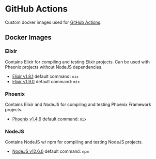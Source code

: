 # GitHub Actions

Custom docker images used for [GitHub Actions](https://github.com/features/actions).

## Docker Images

### Elixir

Contains Elixir for compiling and testing Elixir projects.  Can be used with Pheonix projects without NodeJS dependencies.

  - [Elixir v1.8.1](elixir/1.8.1/) default command: `mix`
  - [Elixir v1.9.0](elixir/1.9.0/) default command: `mix`

### Phoenix

Contains Elixir and NodeJS for compiling and testing Phoenix Framework projects.

  - [Phoenix v1.4.9](phoenix_framework/1.4.9/) default command: `mix`

### NodeJS

Contains NodeJS w/ npm for compiling and testing NodeJS projects.

  - [NodeJS v12.6.0](nodejs/12.6.0/) default command: `npm`